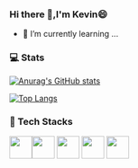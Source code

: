 ### Hi there 👋,I'm Kevin😄
- 🌱 I’m currently learning ...

### 💻 Stats
[![Anurag's GitHub stats](https://github-readme-stats.vercel.app/api?username=qian357891&theme=cobalt)](https://github.com/qian357891/github-readme-stats)

[![Top Langs](https://github-readme-stats.vercel.app/api/top-langs/?username=anuraghazra&layout=compact&theme=cobalt)](https://github.com/anuraghazra/github-readme-stats)

### 🧰 Tech Stacks
<img src="https://cdn.jsdelivr.net/gh/devicons/devicon/icons/javascript/javascript-original.svg" width="40" height="40" /><img src="https://cdn.jsdelivr.net/gh/devicons/devicon/icons/typescript/typescript-original.svg" width="40" height="40" />
<img src="https://cdn.jsdelivr.net/gh/devicons/devicon/icons/vuejs/vuejs-original.svg" width="40" height="40" />
<img src="https://cdn.jsdelivr.net/gh/devicons/devicon/icons/nodejs/nodejs-original.svg" width="40" height="40" />
<img src="https://cdn.jsdelivr.net/gh/devicons/devicon/icons/nestjs/nestjs-plain.svg"  width="40" height="40"/>
